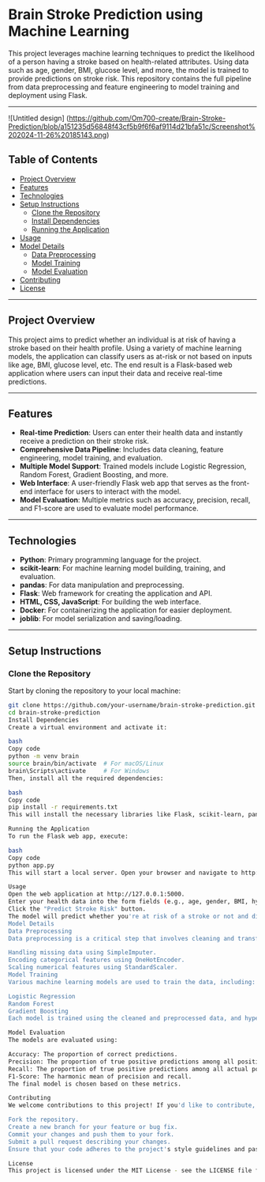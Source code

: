 # Brain Stroke Prediction using Machine Learning

This project leverages machine learning techniques to predict the likelihood of a person having a stroke based on health-related attributes. Using data such as age, gender, BMI, glucose level, and more, the model is trained to provide predictions on stroke risk. This repository contains the full pipeline from data preprocessing and feature engineering to model training and deployment using Flask.

---
![Untitled design] (https://github.com/Om700-create/Brain-Stroke-Prediction/blob/a151235d56848f43cf5b9f6f6af9114d21bfa51c/Screenshot%202024-11-26%20185143.png)

## Table of Contents

- [Project Overview](#project-overview)
- [Features](#features)
- [Technologies](#technologies)
- [Setup Instructions](#setup-instructions)
  - [Clone the Repository](#clone-the-repository)
  - [Install Dependencies](#install-dependencies)
  - [Running the Application](#running-the-application)
- [Usage](#usage)
- [Model Details](#model-details)
  - [Data Preprocessing](#data-preprocessing)
  - [Model Training](#model-training)
  - [Model Evaluation](#model-evaluation)
- [Contributing](#contributing)
- [License](#license)

---

## Project Overview

This project aims to predict whether an individual is at risk of having a stroke based on their health profile. Using a variety of machine learning models, the application can classify users as at-risk or not based on inputs like age, BMI, glucose level, etc. The end result is a Flask-based web application where users can input their data and receive real-time predictions.

---

## Features

- **Real-time Prediction**: Users can enter their health data and instantly receive a prediction on their stroke risk.
- **Comprehensive Data Pipeline**: Includes data cleaning, feature engineering, model training, and evaluation.
- **Multiple Model Support**: Trained models include Logistic Regression, Random Forest, Gradient Boosting, and more.
- **Web Interface**: A user-friendly Flask web app that serves as the front-end interface for users to interact with the model.
- **Model Evaluation**: Multiple metrics such as accuracy, precision, recall, and F1-score are used to evaluate model performance.

---

## Technologies

- **Python**: Primary programming language for the project.
- **scikit-learn**: For machine learning model building, training, and evaluation.
- **pandas**: For data manipulation and preprocessing.
- **Flask**: Web framework for creating the application and API.
- **HTML, CSS, JavaScript**: For building the web interface.
- **Docker**: For containerizing the application for easier deployment.
- **joblib**: For model serialization and saving/loading.

---

## Setup Instructions

### Clone the Repository

Start by cloning the repository to your local machine:

```bash
git clone https://github.com/your-username/brain-stroke-prediction.git
cd brain-stroke-prediction
Install Dependencies
Create a virtual environment and activate it:

bash
Copy code
python -m venv brain
source brain/bin/activate  # For macOS/Linux
brain\Scripts\activate     # For Windows
Then, install all the required dependencies:

bash
Copy code
pip install -r requirements.txt
This will install the necessary libraries like Flask, scikit-learn, pandas, and others.

Running the Application
To run the Flask web app, execute:

bash
Copy code
python app.py
This will start a local server. Open your browser and navigate to http://127.0.0.1:5000 to use the app.

Usage
Open the web application at http://127.0.0.1:5000.
Enter your health data into the form fields (e.g., age, gender, BMI, hypertension, glucose levels).
Click the "Predict Stroke Risk" button.
The model will predict whether you're at risk of a stroke or not and display the result.
Model Details
Data Preprocessing
Data preprocessing is a critical step that involves cleaning and transforming raw data to ensure that it is suitable for modeling. The steps include:

Handling missing data using SimpleImputer.
Encoding categorical features using OneHotEncoder.
Scaling numerical features using StandardScaler.
Model Training
Various machine learning models are used to train the data, including:

Logistic Regression
Random Forest
Gradient Boosting
Each model is trained using the cleaned and preprocessed data, and hyperparameters are tuned using GridSearchCV to optimize the model's performance.

Model Evaluation
The models are evaluated using:

Accuracy: The proportion of correct predictions.
Precision: The proportion of true positive predictions among all positive predictions.
Recall: The proportion of true positive predictions among all actual positives.
F1-Score: The harmonic mean of precision and recall.
The final model is chosen based on these metrics.

Contributing
We welcome contributions to this project! If you'd like to contribute, follow these steps:

Fork the repository.
Create a new branch for your feature or bug fix.
Commit your changes and push them to your fork.
Submit a pull request describing your changes.
Ensure that your code adheres to the project's style guidelines and passes all tests.

License
This project is licensed under the MIT License - see the LICENSE file for details.

